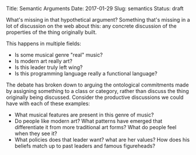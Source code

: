 Title: Semantic Arguments
Date: 2017-01-29
Slug: semantics
Status: draft

What's missing in that hypothetical argument? Something that's missing
in a lot of discussion on the web about this: any concrete discussion
of the properties of the thing originally built.

This happens in multiple fields:

* Is some musical genre "real" music?
* Is modern art really art?
* Is this leader truly left wing?
* Is this programming language really a functional language?

The debate has broken down to arguing the ontological commitments made
by assigning something to a class or category, rather than discuss the
thing originally being discussed. Consider the productive discussions
we could have with each of these examples:

* What musical features are present in this genre of music?
* Do people like modern art? What patterns have emerged that differentiate it from more traditional art forms? What do people feel when they see it?
* What policies does that leader want? what are her values? How does his beliefs match up to past leaders and famous figureheads?
